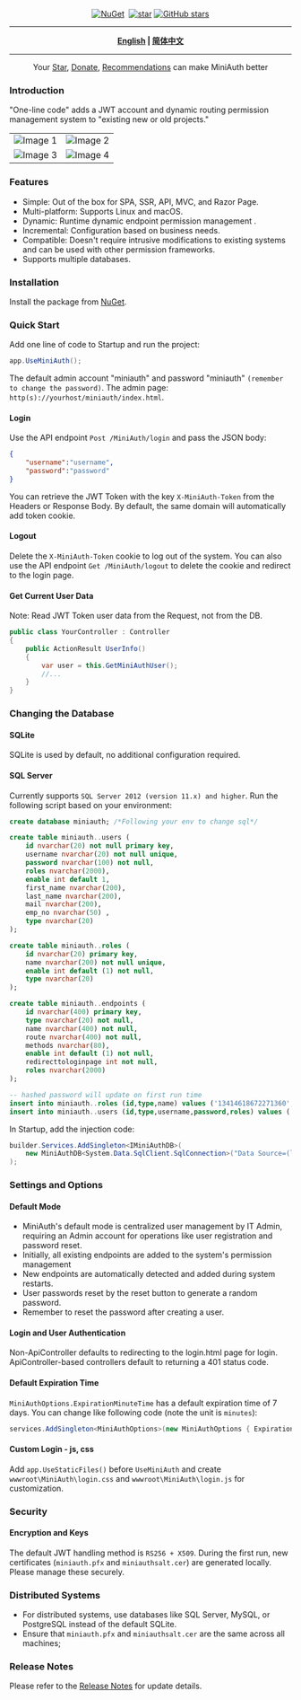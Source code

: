 <div align="center">
<p><a href="https://www.nuget.org/packages/MiniAuth"><img src="https://img.shields.io/nuget/v/MiniAuth.svg" alt="NuGet"></a>  <a href="https://www.nuget.org/packages/MiniAuth"><img src="https://img.shields.io/nuget/dt/MiniAuth.svg" alt=""></a>  
<a href="https://gitee.com/shps951023/MiniAuth"><img src="https://gitee.com/shps951023/MiniAuth/badge/star.svg" alt="star"></a> <a href="https://github.com/Mini-Software/MiniAuth" rel="nofollow"><img src="https://img.shields.io/github/stars/Mini-Software/MiniAuth?logo=github" alt="GitHub stars"></a> 
</p>
</div>

---

<div align="center">
<p><strong><a href="README.md">English</a> | <a href="README.zh-CN.md">简体中文</a> </strong></p>
</div>


---

<div align="center">
 Your <a href="https://github.com/mini-software/miniauth">Star</a>, <a href="https://miniexcel.github.io/">Donate</a>, <a href="https://www.linkedin.com/in/itweihan/">Recommendations</a> can make MiniAuth better 
</div>




### Introduction

"One-line code" adds a JWT account and dynamic routing permission management system to "existing new or old projects."

<table>
    <tr>
        <td><img src="https://github.com/mini-software/MiniExcel/assets/12729184/d2aec694-158d-4ebc-bd8b-0e9ae1f855ac" alt="Image 1"></td>
        <td><img src="https://github.com/mini-software/MiniExcel/assets/12729184/fc141e95-502f-4d27-a47a-1943c815a7d0" alt="Image 2"></td>
    </tr>
    <tr>
        <td><img src="https://github.com/mini-software/MiniExcel/assets/12729184/c24b4a70-1e5e-4d00-ac6e-cfd0685eeee9" alt="Image 3"></td>
        <td><img src="https://github.com/mini-software/MiniExcel/assets/12729184/072d86c4-4a0f-4573-aad6-c7e6680af4f3" alt="Image 4"></td>
    </tr>
</table>

### Features

- Simple: Out of the box for SPA, SSR, API, MVC, and Razor Page.
- Multi-platform: Supports Linux and macOS.
- Dynamic: Runtime dynamic endpoint permission management .
- Incremental: Configuration based on business needs.
- Compatible: Doesn't require intrusive modifications to existing systems and can be used with other permission frameworks.
- Supports multiple databases.

### Installation

Install the package from [NuGet](https://www.nuget.org/packages/MiniAuth).

### Quick Start

Add one line of code to Startup and run the project:

```csharp
app.UseMiniAuth();
```

The default admin account "miniauth"  and  password "miniauth" `(remember to change the password)`.
The admin page:  `http(s)://yourhost/miniauth/index.html`.

#### Login

Use the API endpoint `Post /MiniAuth/login` and pass the JSON body:

```json
{
    "username":"username",
    "password":"password"
}
```
You can retrieve the JWT Token with the key `X-MiniAuth-Token` from the Headers or Response Body.
By default, the same domain will automatically add token cookie.

#### Logout

Delete the `X-MiniAuth-Token` cookie to log out of the system.
You can also use the API endpoint `Get /MiniAuth/logout` to delete the cookie and redirect to the login page.

#### Get Current User Data

Note: Read JWT Token user data from the Request, not from the DB.

```C#
public class YourController : Controller
{
    public ActionResult UserInfo()
    {
    	var user = this.GetMiniAuthUser(); 
    	//...
    }
}
```

### Changing the Database

#### SQLite

SQLite is used by default, no additional configuration required.

#### SQL Server

Currently supports `SQL Server 2012 (version 11.x) and higher`.
Run the following script based on your environment:

```sql
create database miniauth; /*Following your env to change sql*/

create table miniauth..users (  
    id nvarchar(20) not null primary key,  
    username nvarchar(20) not null unique, 
    password nvarchar(100) not null, 
    roles nvarchar(2000),
    enable int default 1,
    first_name nvarchar(200),
    last_name nvarchar(200),
    mail nvarchar(200),
    emp_no nvarchar(50) ,
    type nvarchar(20)  
);

create table miniauth..roles (  
    id nvarchar(20) primary key,  
    name nvarchar(200) not null unique,
    enable int default (1) not null,
    type nvarchar(20)  
);

create table miniauth..endpoints (  
    id nvarchar(400) primary key,
    type nvarchar(20) not null,
    name nvarchar(400) not null,  
    route nvarchar(400) not null,
    methods nvarchar(80),
    enable int default (1) not null,
    redirecttologinpage int not null,
    roles nvarchar(2000) 
);

-- hashed password will update on first run time 
insert into miniauth..roles (id,type,name) values ('13414618672271360','miniauth','miniauth-admin');
insert into miniauth..users (id,type,username,password,roles) values ('13414618672271350','miniauth','miniauth','','13414618672271360');
```
In Startup, add the injection code:

```csharp
builder.Services.AddSingleton<IMiniAuthDB>(
	new MiniAuthDB<System.Data.SqlClient.SqlConnection>("Data Source=(localdb)\\MSSQLLocalDB;Integrated Security=SSPI;Initial Catalog=miniauth;app=MiniAuth")
);
```

### Settings and Options

#### Default Mode
- MiniAuth's default mode is centralized user management by IT Admin, requiring an Admin account for operations like user registration and password reset.
- Initially, all existing endpoints are added to the system's permission management
- New endpoints are automatically detected and added during system restarts.
- User passwords reset by the reset button to generate a random password.
- Remember to reset the password after creating a user.

#### Login and User Authentication
Non-ApiController defaults to redirecting to the login.html page for login.
ApiController-based controllers default to returning a 401 status code.

#### Default Expiration Time
`MiniAuthOptions.ExpirationMinuteTime` has a default expiration time of 7 days. You can change like following code (note the unit is `minutes`):

```C#
services.AddSingleton<MiniAuthOptions>(new MiniAuthOptions { ExpirationMinuteTime = 12 * 24 * 60 });
```

#### Custom Login - js, css
Add `app.UseStaticFiles()` before `UseMiniAuth` and create `wwwroot\MiniAuth\login.css` and `wwwroot\MiniAuth\login.js` for customization.

### Security
#### Encryption and Keys
The default JWT handling method is `RS256 + X509`. During the first run, new certificates (`miniauth.pfx` and `miniauthsalt.cer`) are generated locally. Please manage these securely.

### Distributed Systems
- For distributed systems, use databases like SQL Server, MySQL, or PostgreSQL instead of the default SQLite.
- Ensure that `miniauth.pfx` and `miniauthsalt.cer` are the same across all machines; 

### Release Notes
Please refer to the [Release Notes](releases) for update details.
